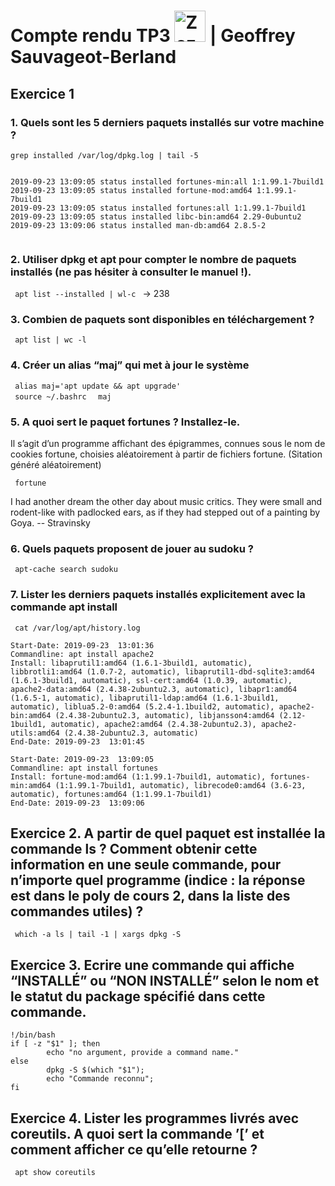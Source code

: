 # Compte rendu TP3  <img src="https://image.flaticon.com/icons/svg/518/518713.svg" height="50" alt="Zozor" /> | Geoffrey Sauvageot-Berland 

## Exercice 1 

### **1. Quels sont les 5 derniers paquets installés sur votre machine ?**

``` 
grep installed /var/log/dpkg.log | tail -5


2019-09-23 13:09:05 status installed fortunes-min:all 1:1.99.1-7build1
2019-09-23 13:09:05 status installed fortune-mod:amd64 1:1.99.1-7build1
2019-09-23 13:09:05 status installed fortunes:all 1:1.99.1-7build1
2019-09-23 13:09:05 status installed libc-bin:amd64 2.29-0ubuntu2
2019-09-23 13:09:06 status installed man-db:amd64 2.8.5-2


``` 

### **2. Utiliser dpkg et apt pour compter le nombre de paquets installés (ne pas hésiter à consulter le manuel !).**

<code> apt list --installed | wl-c </code>
-> 238

### **3. Combien de paquets sont disponibles en téléchargement ?**

<code> apt list | wc -l </code>

### **4. Créer un alias “maj” qui met à jour le système**

<code> alias maj='apt update && apt upgrade' </code> <br>
<code> source ~/.bashrc </code> 
<code> maj </code> <br>



### **5. A quoi sert le paquet fortunes ? Installez-le.** 

Il s’agit d’un programme affichant des épigrammes, connues sous le nom de cookies fortune, choisies aléatoirement à partir de fichiers fortune. (Sitation généré aléatoirement)

<code> fortune </code>

I had another dream the other day about music critics.  They were small
and rodent-like with padlocked ears, as if they had stepped out of a
painting by Goya.
                -- Stravinsky
### **6. Quels paquets proposent de jouer au sudoku ?**

<code> apt-cache search sudoku </code>

### **7. Lister les derniers paquets installés explicitement avec la commande apt install**

<code> cat /var/log/apt/history.log
</code>

``` 
Start-Date: 2019-09-23  13:01:36
Commandline: apt install apache2
Install: libaprutil1:amd64 (1.6.1-3build1, automatic), libbrotli1:amd64 (1.0.7-2, automatic), libaprutil1-dbd-sqlite3:amd64 (1.6.1-3build1, automatic), ssl-cert:amd64 (1.0.39, automatic), apache2-data:amd64 (2.4.38-2ubuntu2.3, automatic), libapr1:amd64 (1.6.5-1, automatic), libaprutil1-ldap:amd64 (1.6.1-3build1, automatic), liblua5.2-0:amd64 (5.2.4-1.1build2, automatic), apache2-bin:amd64 (2.4.38-2ubuntu2.3, automatic), libjansson4:amd64 (2.12-1build1, automatic), apache2:amd64 (2.4.38-2ubuntu2.3), apache2-utils:amd64 (2.4.38-2ubuntu2.3, automatic)
End-Date: 2019-09-23  13:01:45

Start-Date: 2019-09-23  13:09:05
Commandline: apt install fortunes
Install: fortune-mod:amd64 (1:1.99.1-7build1, automatic), fortunes-min:amd64 (1:1.99.1-7build1, automatic), librecode0:amd64 (3.6-23, automatic), fortunes:amd64 (1:1.99.1-7build1)
End-Date: 2019-09-23  13:09:06

``` 


## Exercice 2. A partir de quel paquet est installée la commande ls ? Comment obtenir cette information en une seule commande, pour n’importe quel programme (indice : la réponse est dans le poly de cours 2, dans la liste des commandes utiles) ?

<code> which -a ls | tail -1 | xargs dpkg -S </code>

## Exercice 3. Ecrire une commande qui affiche “INSTALLÉ” ou “NON INSTALLÉ” selon le nom et le statut du package spécifié dans cette commande.
``` 
!/bin/bash
if [ -z "$1" ]; then
        echo "no argument, provide a command name."
else
        dpkg -S $(which "$1");
        echo "Commande reconnu";
fi
``` 
## Exercice 4. Lister les programmes livrés avec coreutils. A quoi sert la commande ’[’ et comment afficher ce qu’elle retourne ?

<code>  apt show coreutils </code>






